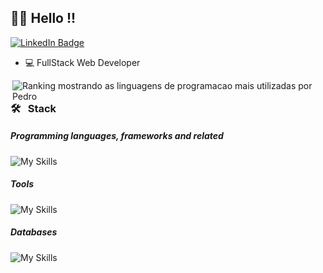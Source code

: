 ## 👋🏼 Hello !!

[![LinkedIn Badge](https://img.shields.io/badge/LinkedIn-0077B5?style=for-the-badge&logo=linkedin)](https://www.linkedin.com/in/pedrohenriquedev/)

- 💻 FullStack Web Developer

<div>
  <img align="right"
    src="https://github-readme-stats.vercel.app/api/top-langs/?username=PedroSS11&layout=compact&langs_count=10&theme=radical"
    alt="Ranking mostrando as linguagens de programacao mais utilizadas por Pedro">
</div>
<div align="left">

### 🛠 &nbsp; Stack

##### Programming languages, frameworks and related

![My Skills](https://skillicons.dev/icons?i=js,ts,react,nodejs,express,prisma,cs,dotnet)

##### Tools

![My Skills](https://skillicons.dev/icons?i=git,vscode,postman&theme=dark)

##### Databases

![My Skills](https://skillicons.dev/icons?i=postgres,mysql,mongodb&theme=dark)

</div>
